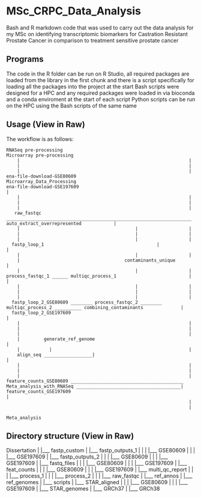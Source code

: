# MSc_CRPC_Data_Analysis
Bash and R markdown code that was used to carry out the data analysis for my MSc on identifying transcriptomic biomarkers for Castration Resistant Prostate Cancer in comparison to treatment sensitive prostate cancer

## Programs
The code in the R folder can be run on R Studio, all required packages are loaded from the library in the first chunk and there is a script specifically for loading all the packages into the project at the start
Bash scripts were designed for a HPC and any required packages were loaded in via bioconda and a conda enviroment at the start of each script
Python scripts can be run on the HPC using the Bash scripts of the same name

## Usage (View in Raw)
The workflow is as follows:

	RNASeq pre-processing													Microarray pre-processing
		|															    |
		|															    |
		|															    |
    ena-file-download-GSE80609													Microarray_Data_Processing
    ena-file-download-GSE197609														    |
		|															    |
		|															    |
		|															    |
	   raw_fastqc _____________________________________________________________________ auto_extract_overrepresented		    |
		|											|				    |
		|											|				    |
		|											|				    |
	  fastp_loop_1											|				    |
		|											|				    |
		|										contaminants_unique			    |
		|											|				    |
	process_fastqc_1 ______ multiqc_process_1							|				    |
		|											|				    |
		|											|				    |
		|											|				    |
	  fastp_loop_2_GSE80609 ________ process_fastqc_2 ________ multiqc_process_2 __________ combining_contaminants			    |
	  fastp_loop_2_GSE197609													    |
		|															    |
		|															    |
		|															    |
		|	      generate_ref_genome											    |
		|			|												    |			
	    align_seq __________________|												    |
		|															    |
		|															    |
		|															    |
	feature_counts_GSE80609 __________________________________________ Meta_analysis_with_RNASeq _______________________________________|
	feature_counts_GSE197609													    |
																	    |
																	    |
																     Meta_analysis

## Directory structure (View in Raw)

Dissertation
	|
	|___ fastp_custom
	|
	|___ fastp_outputs_1
	|	|
	|	|___ GSE80609
	|	|
	|	|___ GSE197609
	|
	|___ fastp_outputs_2
	|	|
	|	|___ GSE80609
	|	|
	|	|___ GSE197609
	|
	|___ fastq_files
	|	|
	|	|___ GSE80609
	|	|
	|	|___ GSE197609
	|
	|___ feat_counts
	|	|
	|	|___ GSE80609
	|	|
	|	|___ GSE197609
	|
	|___ multi_qc_report
	|	|
	|	|___ process_1
	|	|
	|	|___ process_2 
	|	|
	|	|___ raw_fastqc
	|
	|___ ref_annos
	|
	|___ ref_genomes
	|
	|___ scripts
	|
	|___ STAR_aligned
	|	|
	|	|___ GSE80609
	|	|
	|	|___ GSE197609
	|
	|___ STAR_genomes
		|
		|___ GRCh37
		|
		|___ GRCh38

















